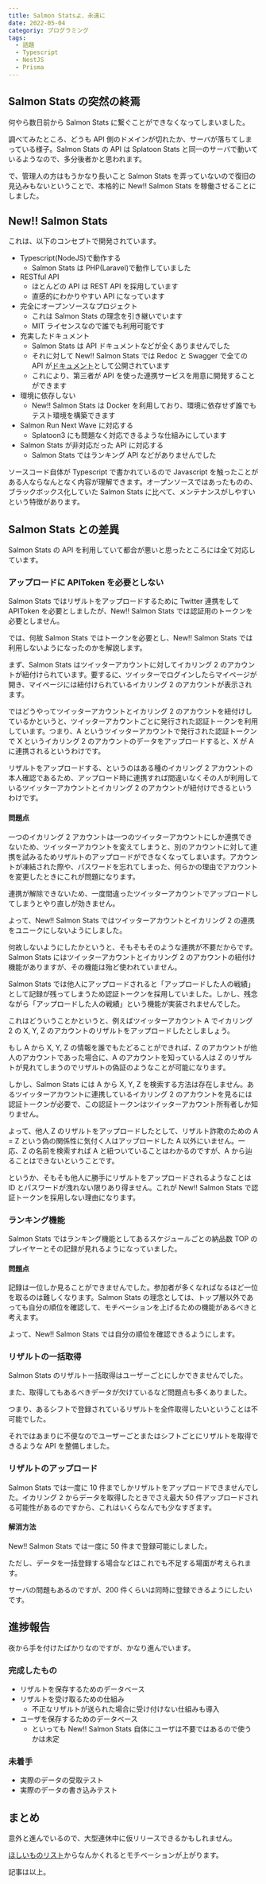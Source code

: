 ```yaml
---
title: Salmon Statsよ、永遠に
date: 2022-05-04
categoriy: プログラミング
tags:
  - 話題
  - Typescript
  - NestJS
  - Prisma
---
```


## Salmon Stats の突然の終焉

何やら数日前から Salmon Stats に繋ぐことができなくなってしまいました。

調べてみたところ、どうも API 側のドメインが切れたか、サーバが落ちてしまっている様子。Salmon Stats の API は Splatoon Stats と同一のサーバで動いているようなので、多分後者かと思われます。

で、管理人の方はもうかなり長いこと Salmon Stats を弄っていないので復旧の見込みもないということで、本格的に New!! Salmon Stats を稼働させることにしました。

## New!! Salmon Stats

これは、以下のコンセプトで開発されています。

- Typescript(NodeJS)で動作する
  - Salmon Stats は PHP(Laravel)で動作していました
- RESTful API
  - ほとんどの API は REST API を採用しています
  - 直感的にわかりやすい API になっています
- 完全にオープンソースなプロジェクト
  - これは Salmon Stats の理念を引き継いでいます
  - MIT ライセンスなので誰でも利用可能です
- 充実したドキュメント
  - Salmon Stats は API ドキュメントなどが全くありませんでした
  - それに対して New!! Salmon Stats では Redoc と Swagger で全ての API が[ドキュメント](https://tkgstrator.github.io/SalmonStats-Server/)として公開されています
  - これにより、第三者が API を使った連携サービスを用意に開発することができます
- 環境に依存しない
  - New!! Salmon Stats は Docker を利用しており、環境に依存せず誰でもテスト環境を構築できます
- Salmon Run Next Wave に対応する
  - Splatoon3 にも問題なく対応できるような仕組みにしています
- Salmon Stats が非対応だった API に対応する
  - Salmon Stats ではランキング API などがありませんでした

ソースコード自体が Typescript で書かれているので Javascript を触ったことがある人ならなんとなく内容が理解できます。オープンソースではあったものの、ブラックボックス化していた Salmon Stats に比べて、メンテナンスがしやすいという特徴があります。

## Salmon Stats との差異

Salmon Stats の API を利用していて都合が悪いと思ったところには全て対応しています。

### アップロードに APIToken を必要としない

Salmon Stats ではリザルトをアップロードするために Twitter 連携をして APIToken を必要としましたが、New!! Salmon Stats では認証用のトークンを必要としません。

では、何故 Salmon Stats ではトークンを必要とし、New!! Salmon Stats では利用しないようになったのかを解説します。

まず、Salmon Stats はツイッターアカウントに対してイカリング 2 のアカウントが紐付けられています。要するに、ツイッターでログインしたらマイページが開き、マイページには紐付けられているイカリング 2 のアカウントが表示されます。

ではどうやってツイッターアカウントとイカリング 2 のアカウントを紐付けしているかというと、ツイッターアカウントごとに発行された認証トークンを利用しています。つまり、A というツイッターアカウントで発行された認証トークンで X というイカリング 2 のアカウントのデータをアップロードすると、X が A に連携されるというわけです。

リザルトをアップロードする、というのはある種のイカリング 2 アカウントの本人確認であるため、アップロード時に連携すれば間違いなくその人が利用しているツイッターアカウントとイカリング 2 のアカウントが紐付けできるというわけです。

#### 問題点

一つのイカリング 2 アカウントは一つのツイッターアカウントにしか連携できないため、ツイッターアカウントを変えてしまうと、別のアカウントに対して連携を試みるためリザルトのアップロードができなくなってしまいます。アカウントが凍結された際や、パスワードを忘れてしまった、何らかの理由でアカウントを変更したときにこれが問題になります。

連携が解除できないため、一度間違ったツイッターアカウントでアップロードしてしまうとやり直しが効きません。

よって、New!! Salmon Stats ではツイッターアカウントとイカリング 2 の連携をユニークにしないようにしました。

何故しないようにしたかというと、そもそもそのような連携が不要だからです。Salmon Stats にはツイッターアカウントとイカリング 2 のアカウントの紐付け機能がありますが、その機能は殆ど使われていません。

Salmon Stats では他人にアップロードされると「アップロードした人の戦績」として記録が残ってしまうため認証トークンを採用していました。しかし、残念ながら「アップロードした人の戦績」という機能が実装されませんでした。

これはどういうことかというと、例えばツイッターアカウント A でイカリング 2 の X, Y, Z のアカウントのリザルトをアップロードしたとしましょう。

もし A から X, Y, Z の情報を誰でもたどることができれば、Z のアカウントが他人のアカウントであった場合に、A のアカウントを知っている人は Z のリザルトが見れてしまうのでリザルトの偽証のようなことが可能になります。

しかし、Salmon Stats には A から X, Y, Z を検索する方法は存在しません。あるツイッターアカウントに連携しているイカリング 2 のアカウントを見るには認証トークンが必要で、この認証トークンはツイッターアカウント所有者しか知りません。

よって、他人 Z のリザルトをアップロードしたとして、リザルト詐欺のための A = Z という偽の関係性に気付く人はアップロードした A 以外にいません。一応、Z の名前を検索すれば A と紐ついていることはわかるのですが、A から辿ることはできないということです。

というか、そもそも他人に勝手にリザルトをアップロードされるようなことは ID とパスワードが洩れない限りあり得ません。これが New!! Salmon Stats で認証トークンを採用しない理由になります。

### ランキング機能

Salmon Stats ではランキング機能としてあるスケジュールごとの納品数 TOP のプレイヤーとその記録が見れるようになっていました。

#### 問題点

記録は一位しか見ることができませんでした。参加者が多くなればなるほど一位を取るのは難しくなります。Salmon Stats の理念としては、トップ層以外であっても自分の順位を確認して、モチベーションを上げるための機能があるべきと考えます。

よって、New!! Salmon Stats では自分の順位を確認できるようにします。

### リザルトの一括取得

Salmon Stats のリザルト一括取得はユーザーごとにしかできませんでした。

また、取得してもあるべきデータが欠けているなど問題点も多くありました。

つまり、あるシフトで登録されているリザルトを全件取得したいということは不可能でした。

それではあまりに不便なのでユーザーごとまたはシフトごとにリザルトを取得できるような API を整備しました。

### リザルトのアップロード

Salmon Stats では一度に 10 件までしかリザルトをアップロードできませんでした。イカリング 2 からデータを取得したときでさえ最大 50 件アップロードされる可能性があるのですから、これはいくらなんでも少なすぎます。

#### 解消方法

New!! Salmon Stats では一度に 50 件まで登録可能にしました。

ただし、データを一括登録する場合などはこれでも不足する場面が考えられます。

サーバの問題もあるのですが、200 件くらいは同時に登録できるようにしたいです。

## 進捗報告

夜から手を付けたばかりなのですが、かなり進んでいます。

### 完成したもの

- リザルトを保存するためのデータベース
- リザルトを受け取るための仕組み
  - 不正なリザルトが送られた場合に受け付けない仕組みも導入
- ユーザを保存するためのデータベース
  - といっても New!! Salmon Stats 自体にユーザは不要ではあるので使うかは未定

### 未着手

- 実際のデータの受取テスト
- 実際のデータの書き込みテスト

## まとめ

意外と進んでいるので、大型連休中に仮リリースできるかもしれません。

[ほしいものリスト](https://www.amazon.co.jp/hz/wishlist/ls/1OVWKJ7C5R9XK?ref_=wl_share)からなんかくれるとモチベーションが上がります。

記事は以上。
